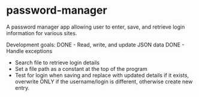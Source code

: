 # password-manager
A password manager app allowing user to enter, save, and retrieve login information for various sites.

Development goals:
DONE - Read, write, and update JSON data
DONE - Handle exceptions
- Search file to retrieve login details
- Set a file path as a constant at the top of the program
- Test for login when saving and replace with updated details if it exists, overwrite ONLY if the username/login is different, otherwise create new entry.
